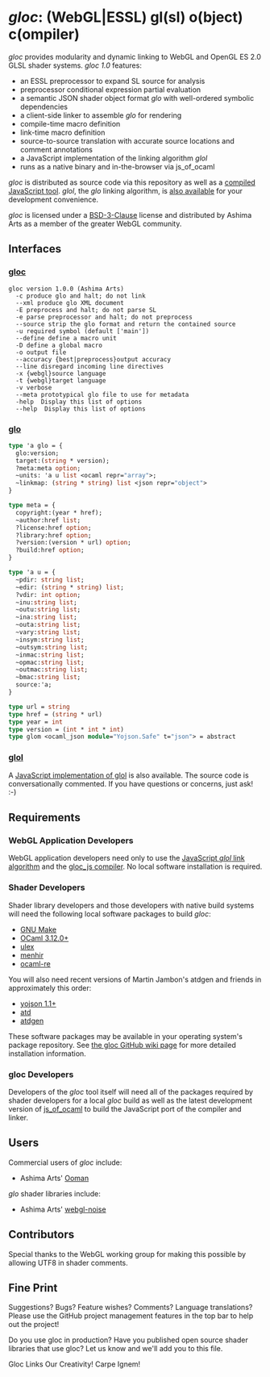# *gloc*: (WebGL|ESSL) gl(sl) o(bject) c(ompiler)

*gloc* provides modularity and dynamic linking to WebGL and OpenGL ES 2.0 GLSL
shader systems. *gloc 1.0* features:

 - an ESSL preprocessor to expand SL source for analysis
 - preprocessor conditional expression partial evaluation
 - a semantic JSON shader object format *glo* with well-ordered symbolic dependencies
 - a client-side linker to assemble *glo* for rendering
 - compile-time macro definition
 - link-time macro definition
 - source-to-source translation with accurate source locations and comment annotations
 - a JavaScript implementation of the linking algorithm *glol*
 - runs as a native binary and in-the-browser via js_of_ocaml

*gloc* is distributed as source code via this repository as well as a
 [compiled JavaScript tool](http://ashimagroup.net/gloc/). *glol*, the
 *glo* linking algorithm, is [also
 available](http://ashimagroup.net/gloc/glol.js) for your development convenience.

*gloc* is licensed under a
 [BSD-3-Clause](https://github.com/ashima/gloc/blob/master/LICENSE)
 license and distributed by Ashima Arts as a member of the greater WebGL community.

## Interfaces

### [gloc](https://github.com/ashima/gloc/blob/master/gloc.ml#L44)

```
gloc version 1.0.0 (Ashima Arts)
  -c produce glo and halt; do not link
  --xml produce glo XML document
  -E preprocess and halt; do not parse SL
  -e parse preprocessor and halt; do not preprocess
  --source strip the glo format and return the contained source
  -u required symbol (default ['main'])
  --define define a macro unit
  -D define a global macro
  -o output file
  --accuracy {best|preprocess}output accuracy
  --line disregard incoming line directives
  -x {webgl}source language
  -t {webgl}target language
  -v verbose
  --meta prototypical glo file to use for metadata
  -help  Display this list of options
  --help  Display this list of options
```

### [glo](https://github.com/ashima/gloc/blob/master/glo.atd)

```ocaml
type 'a glo = {
  glo:version;
  target:(string * version);
  ?meta:meta option;
  ~units: 'a u list <ocaml repr="array">;
  ~linkmap: (string * string) list <json repr="object">
}

type meta = {
  copyright:(year * href);
  ~author:href list;
  ?license:href option;
  ?library:href option;
  ?version:(version * url) option;
  ?build:href option;
}

type 'a u = {
  ~pdir: string list;
  ~edir: (string * string) list;
  ?vdir: int option;
  ~inu:string list;
  ~outu:string list;
  ~ina:string list;
  ~outa:string list;
  ~vary:string list;
  ~insym:string list;
  ~outsym:string list;
  ~inmac:string list;
  ~opmac:string list;
  ~outmac:string list;
  ~bmac:string list;
  source:'a;
}

type url = string
type href = (string * url)
type year = int
type version = (int * int * int)
type glom <ocaml_json module="Yojson.Safe" t="json"> = abstract
```

### [glol](https://github.com/ashima/gloc/blob/master/glol.ml)

A [JavaScript implementation of
glol](https://github.com/ashima/gloc/blob/master/glol.js) is also
available. The source code is conversationally commented. If you have questions or
concerns, just ask! :-)

## Requirements

### WebGL Application Developers

WebGL application developers need only to use the [JavaScript *glol* link
algorithm](http://ashimagroup.net/gloc/glol.js) and the [gloc_js compiler](http://ashimagroup.net/gloc/). No local software installation is required.

### Shader Developers

Shader library developers and those developers with native build systems
will need the following local software packages to build *gloc*:

 - [GNU Make](http://www.gnu.org/software/make/)
 - [OCaml 3.12.0+](http://caml.inria.fr/)
 - [ulex](http://cduce.org/download.html)
 - [menhir](http://gallium.inria.fr/~fpottier/menhir/)
 - [ocaml-re](https://github.com/avsm/ocaml-re)

You will also need recent versions of Martin Jambon's atdgen and friends
in approximately this order:

 - [yojson 1.1+](https://github.com/mjambon/yojson)
 - [atd](https://github.com/MyLifeLabs/atd)
 - [atdgen](https://github.com/MyLifeLabs/atdgen)

These software packages may be available in your operating system's
package repository. See [the gloc GitHub wiki
page](https://github.com/ashima/gloc/wiki) for more detailed
installation information.

### gloc Developers

Developers of the *gloc* tool itself will need all of the packages
required by shader developers for a local *gloc* build as well as the
latest development version of
[js_of_ocaml](http://ocsigen.org/js_of_ocaml/install) to build the
JavaScript port of the compiler and linker.

## Users

Commercial users of *gloc* include:

 - Ashima Arts' [Ooman](http://ashimagames.com/)

*glo* shader libraries include:

 - Ashima Arts' [webgl-noise](https://github.com/ashima/webgl-noise)

## Contributors
Special thanks to the WebGL working group for making this possible by
allowing UTF8 in shader comments.

## Fine Print
Suggestions? Bugs? Feature wishes? Comments? Language translations?
Please use the GitHub project management features in the top bar to help
out the project!

Do you use gloc in production? Have you published open source shader
libraries that use gloc? Let us know and we'll add you to this file.

Gloc Links Our Creativity! Carpe Ignem!
